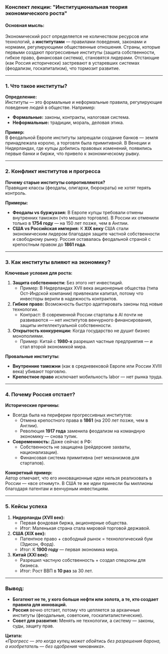 ### **Конспект лекции: "Институциональная теория экономического роста"**  

#### **Основная мысль:**  
Экономический рост определяется не количеством ресурсов или технологий, а **институтами** — правилами поведения, законами и нормами, регулирующими общественные отношения. Страны, которые первыми создают прогрессивные институты (защита собственности, гибкое право, финансовая система), становятся лидерами. Отстающие (как Россия исторически) застревают в устаревших системах (феодализм, госкапитализм), что тормозит развитие.  

---  

### **1. Что такое институты?**  
**Определение:**  
Институты — это формальные и неформальные правила, регулирующие поведение людей в обществе. Например:  
- **Формальные:** законы, контракты, налоговая система.  
- **Неформальные:** традиции, мораль, деловая этика.  

**Пример:**  
В феодальной Европе институты запрещали создание банков — земля принадлежала королю, а торговля была примитивной. В Венеции и Нидерландах, где купцы добились правовых изменений, появились первые банки и биржи, что привело к экономическому рывку.  

---  

### **2. Конфликт институтов и прогресса**  
**Почему старые институты сопротивляются?**  
Правящие классы (феодалы, олигархи, бюрократы) не хотят терять контроль.  

**Примеры:**  
- **Феодалы vs буржуазия:** В Европе купцы требовали отмены внутренних таможен (что мешало торговле). В России их отменили только в **1754 году** — на 150 лет позже, чем в Англии.  
- **США vs Российская империя:** К **XIX веку** США стали экономическим лидером благодаря защите частной собственности и свободному рынку. Россия оставалась феодальной страной с крепостным правом до **1861 года**.  

---  

### **3. Как институты влияют на экономику?**  
**Ключевые условия для роста:**  
1. **Защита собственности:** Без этого нет инвестиций.  
   - Пример: В Нидерландах XVII века акционерные общества (типа Ост-Индской компании) привлекали капитал, потому что инвесторы верили в надежность контрактов.  
2. **Гибкое право:** Возможность быстро адаптировать законы под новые технологии.  
   - Контраст: В современной России стартапы в AI почти не развиваются — нет институтов венчурного финансирования, защиты интеллектуальной собственности.  
3. **Открытость конкуренции:** Когда государство не душит бизнес монополиями.  
   - Пример: Китай с **1980-х** разрешил частные предприятия — и стал второй экономикой мира.  

**Провальные институты:**  
- **Внутренние таможни** (как в средневековой Европе или России XVIII века) убивают торговлю.  
- **Крепостное право** исключает мобильность labor — нет рынка труда.  

---  

### **4. Почему Россия отстает?**  
**Исторические причины:**  
- Всегда была на периферии прогрессивных институтов:  
  - Отмена крепостного права в **1861** (на 200 лет позже, чем в Англии).  
  - Революция **1917 года** заменила феодализм на командную экономику — снова тупик.  
- **Современность:** Даже сейчас в РФ:  
  - Собственность не защищена (рейдерские захваты, национализации).  
  - Финансовая система примитивна (нет механизмов для стартапов).  

**Конкретный пример:**  
Автор отмечает, что его инновационные идеи нельзя реализовать в России — «все отнимут». В США те же идеи принесли бы миллионы благодаря патентам и венчурным инвестициям.  

---  

### **5. Кейсы успеха**  
1. **Нидерланды (XVII век):**  
   - Первая фондовая биржа, акционерные общества.  
   - Итог: Маленькая страна стала мировой торговой державой.  
2. **США (XIX век):**  
   - Патентное право + свободный рынок = технологический бум (Эдисон, Форд).  
   - Итог: К **1900 году** — первая экономика мира.  
3. **Китай (XXI век):**  
   - Разрешил частную собственность + создал спецзоны для бизнеса.  
   - Итог: Рост ВВП в **10 раз** за 30 лет.  

---  

### **Вывод:**  
- **Богатеют не те, у кого больше нефти или золота, а те, кто создает правила для инноваций.**  
- **Россия** вечно отстает, потому что цепляется за архаичные институты (феодальные, советские, госкапиталистические).  
- **Совет для развития:** Менять не технологии, а систему — законы, суды, защиту прав.  

**Цитата:**  
*«Прогресс — это когда купец может обойтись без разрешения барона, а изобретатель — без одобрения чиновника»*.
